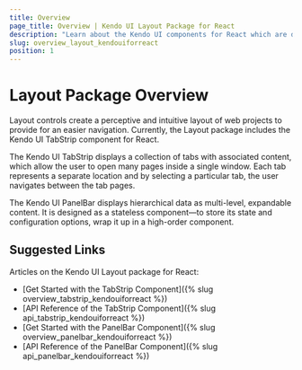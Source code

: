```yaml
---
title: Overview
page_title: Overview | Kendo UI Layout Package for React
description: "Learn about the Kendo UI components for React which are delivered by the Layout package."
slug: overview_layout_kendouiforreact
position: 1
---
```


# Layout Package Overview

Layout controls create a perceptive and intuitive layout of web projects to provide for an easier navigation. Currently, the Layout package includes the Kendo UI TabStrip component for React.

The Kendo UI TabStrip displays a collection of tabs with associated content, which allow the user to open many pages inside a single window. Each tab represents a separate location and by selecting a particular tab, the user navigates between the tab pages.

The Kendo UI PanelBar displays hierarchical data as multi-level, expandable content. It is designed as a stateless component&mdash;to store its state and configuration options, wrap it up in a high-order component.

## Suggested Links

Articles on the Kendo UI Layout package for React:

* [Get Started with the TabStrip Component]({% slug overview_tabstrip_kendouiforreact %})
* [API Reference of the TabStrip Component]({% slug api_tabstrip_kendouiforreact %})
* [Get Started with the PanelBar Component]({% slug overview_panelbar_kendouiforreact %})
* [API Reference of the PanelBar Component]({% slug api_panelbar_kendouiforreact %})
